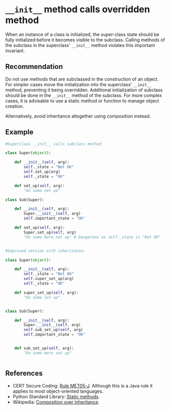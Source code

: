 # `__init__` method calls overridden method
When an instance of a class is initialized, the super-class state should be fully initialized before it becomes visible to the subclass. Calling methods of the subclass in the superclass' `__init__` method violates this important invariant.


## Recommendation
Do not use methods that are subclassed in the construction of an object. For simpler cases move the initialization into the superclass' `__init__` method, preventing it being overridden. Additional initialization of subclass should be done in the `__init__` method of the subclass. For more complex cases, it is advisable to use a static method or function to manage object creation.

Alternatively, avoid inheritance altogether using composition instead.


## Example

```python
#Superclass __init__ calls subclass method

class Super(object):

    def __init__(self, arg):
        self._state = "Not OK"
        self.set_up(arg)
        self._state = "OK"

    def set_up(self, arg):
        "Do some set up"

class Sub(Super):

    def __init__(self, arg):
        Super.__init__(self, arg)
        self.important_state = "OK"

    def set_up(self, arg):
        Super.set_up(self, arg)
        "Do some more set up" # Dangerous as self._state is "Not OK"


#Improved version with inheritance:

class Super(object):

    def __init__(self, arg):
        self._state = "Not OK"
        self.super_set_up(arg)
        self._state = "OK"

    def super_set_up(self, arg):
        "Do some set up"


class Sub(Super):

    def __init__(self, arg):
        Super.__init__(self, arg)
        self.sub_set_up(self, arg)
        self.important_state = "OK"


    def sub_set_up(self, arg):
        "Do some more set up"



```

## References
* CERT Secure Coding: [ Rule MET05-J](https://www.securecoding.cert.org/confluence/display/java/MET05-J.+Ensure+that+constructors+do+not+call+overridable+methods). Although this is a Java rule it applies to most object-oriented languages.
* Python Standard Library: [Static methods](http://docs.python.org/library/functions.html#staticmethod).
* Wikipedia: [Composition over inheritance](http://en.wikipedia.org/wiki/Composition_over_inheritance).
